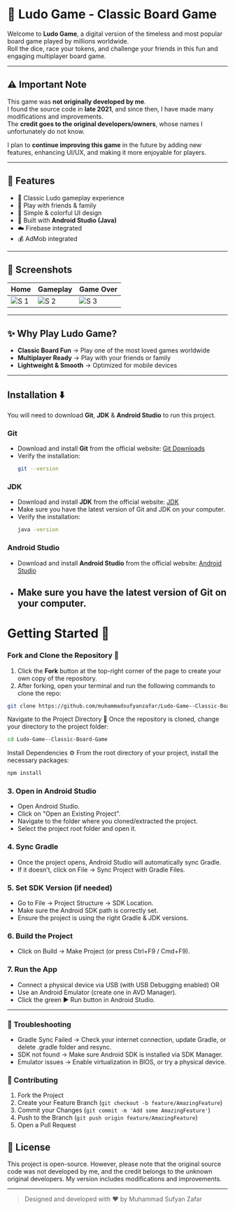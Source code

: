 # 🎲 **Ludo Game - Classic Board Game**

Welcome to **Ludo Game**, a digital version of the timeless and most popular board game played by millions worldwide.  
Roll the dice, race your tokens, and challenge your friends in this fun and engaging multiplayer board game.  

---

## ⚠️ Important Note  
This game was **not originally developed by me**.  
I found the source code in **late 2021**, and since then, I have made many modifications and improvements.  
The **credit goes to the original developers/owners**, whose names I unfortunately do not know.  

I plan to **continue improving this game** in the future by adding new features, enhancing UI/UX, and making it more enjoyable for players.  

---

## 🚀 Features
- 🎲 Classic Ludo gameplay experience  
- 👥 Play with friends & family  
- 🎨 Simple & colorful UI design  
- 📱 Built with **Android Studio (Java)**  
- ☁️ Firebase integrated  
- 💰 AdMob integrated  

---

## 📸 Screenshots
| Home | Gameplay | Game Over |
|------|-----------|-----------|
| ![S 1]() | ![S 2]() | ![S 3]() |

---

## ✨ Why Play Ludo Game?

- **Classic Board Fun** → Play one of the most loved games worldwide  
- **Multiplayer Ready** → Play with your friends or family  
- **Lightweight & Smooth** → Optimized for mobile devices  

---

## Installation ⬇️

You will need to download **Git**, **JDK** & **Android Studio** to run this project.

### Git

- Download and install **Git** from the official website: [Git Downloads](https://git-scm.com/)
- Verify the installation:
  ```bash
  git --version
  ```

### JDK

- Download and install **JDK** from the official website: [JDK](https://www.oracle.com/java/technologies/downloads/)
- Make sure you have the latest version of Git and JDK on your computer.
- Verify the installation:
  ```bash
  java -version
  ```

### Android Studio

- Download and install **Android Studio** from the official website: [Android Studio](https://developer.android.com/studio/)
- Make sure you have the latest version of Git on your computer.
  ---

# Getting Started 🎯

### Fork and Clone the Repository 🚀
1. Click the **Fork** button at the top-right corner of the page to create your own copy of the repository.
2. After forking, open your terminal and run the following commands to clone the repo:

  ```bash
  git clone https://github.com/muhammadsufyanzafar/Ludo-Game--Classic-Board-Game.git
  ```
Navigate to the Project Directory 📂
Once the repository is cloned, change your directory to the project folder:
```bash
cd Ludo-Game--Classic-Board-Game
```

Install Dependencies ⚙️
From the root directory of your project, install the necessary packages:
```bash
npm install
```

### 3. Open in Android Studio 
- Open Android Studio.
- Click on "Open an Existing Project".
- Navigate to the folder where you cloned/extracted the project.
- Select the project root folder and open it.

### 4. Sync Gradle
- Once the project opens, Android Studio will automatically sync Gradle.
- If it doesn’t, click on File → Sync Project with Gradle Files.

### 5. Set SDK Version (if needed)
- Go to File → Project Structure → SDK Location.
- Make sure the Android SDK path is correctly set.
- Ensure the project is using the right Gradle & JDK versions.

### 6. Build the Project
- Click on Build → Make Project (or press Ctrl+F9 / Cmd+F9).

### 7. Run the App
- Connect a physical device via USB (with USB Debugging enabled) OR
- Use an Android Emulator (create one in AVD Manager).
- Click the green ▶️ Run button in Android Studio.

---

### 🚀 Troubleshooting

- Gradle Sync Failed → Check your internet connection, update Gradle, or delete .gradle folder and resync.
- SDK not found → Make sure Android SDK is installed via SDK Manager.
- Emulator issues → Enable virtualization in BIOS, or try a physical device.

### 🤝 Contributing

1. Fork the Project
2. Create your Feature Branch (`git checkout -b feature/AmazingFeature`)
3. Commit your Changes (`git commit -m 'Add some AmazingFeature'`)
4. Push to the Branch (`git push origin feature/AmazingFeature`)
5. Open a Pull Request

## 📌 License

This project is open-source.
However, please note that the original source code was not developed by me, and the credit belongs to the unknown original developers.
My version includes modifications and improvements.

---

> Designed and developed with ❤️ by Muhammad Sufyan Zafar
